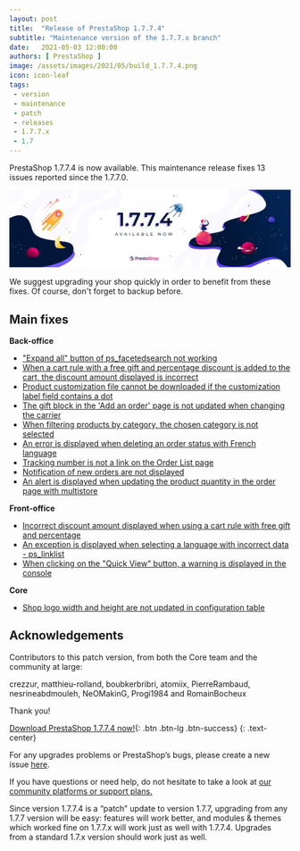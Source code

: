 ```yaml
---
layout: post
title:  "Release of PrestaShop 1.7.7.4"
subtitle: "Maintenance version of the 1.7.7.x branch"
date:   2021-05-03 12:00:00
authors: [ PrestaShop ]
image: /assets/images/2021/05/build_1.7.7.4.png
icon: icon-leaf
tags:
 - version
 - maintenance
 - patch
 - releases
 - 1.7.7.x
 - 1.7
---
```


PrestaShop 1.7.7.4 is now available. This maintenance release fixes 13 issues reported since the 1.7.7.0.

![1.7.7.4 is available!](/assets/images/2021/05/build_1.7.7.4.png)

We suggest upgrading your shop quickly in order to benefit from these fixes. Of course, don't forget to backup before.

## Main fixes

**Back-office**
- ["Expand all" button of ps_facetedsearch not working](https://github.com/PrestaShop/PrestaShop/issues/23558)
- [When a cart rule with a free gift and percentage discount is added to the cart, the discount amount displayed is incorrect](https://github.com/PrestaShop/PrestaShop/issues/22948)
- [Product customization file cannot be downloaded if the customization label field contains a dot](https://github.com/PrestaShop/PrestaShop/issues/24036)
- [The gift block in the 'Add an order' page is not updated when changing the carrier](https://github.com/PrestaShop/PrestaShop/issues/23751)
- [When filtering products by category, the chosen category is not selected](https://github.com/PrestaShop/PrestaShop/issues/23847)
- [An error is displayed when deleting an order status with French language](https://github.com/PrestaShop/PrestaShop/issues/23379)
- [Tracking number is not a link on the Order List page](https://github.com/PrestaShop/PrestaShop/issues/23401)
- [Notification of new orders are not displayed](https://github.com/PrestaShop/PrestaShop/issues/23573)
- [An alert is displayed when updating the product quantity in the order page with multistore](https://github.com/PrestaShop/PrestaShop/issues/21987)

**Front-office**
- [Incorrect discount amount displayed when using a cart rule with free gift and percentage](https://github.com/PrestaShop/PrestaShop/issues/22946)
- [An exception is displayed when selecting a language with incorrect data - ps_linklist](https://github.com/PrestaShop/PrestaShop/issues/23506)
- [When clicking on the "Quick View" button, a warning is displayed in the console](https://github.com/PrestaShop/PrestaShop/issues/21228)

**Core**
- [Shop logo width and height are not updated in configuration table](https://github.com/PrestaShop/PrestaShop/issues/23733)

## Acknowledgements

Contributors to this patch version, from both the Core team and the community at large: 

crezzur, matthieu-rolland, boubkerbribri, atomiix, PierreRambaud, nesrineabdmouleh, NeOMakinG, Progi1984 and RomainBocheux 

Thank you!

[Download PrestaShop 1.7.7.4 now!](https://www.prestashop.com/en/download){: .btn .btn-lg .btn-success}
{: .text-center}

For any upgrades problems or PrestaShop’s bugs, please create a new issue [here](https://github.com/PrestaShop/PrestaShop/issues/new/choose).


If you have questions or need help, do not hesitate to take a look at [our community platforms or support plans.](https://devdocs.prestashop.com/1.7/faq/i-need-help/)

Since version 1.7.7.4 is a “patch” update to version 1.7.7, upgrading from any 1.7.7 version will be easy: features will work better, and modules & themes which worked fine on 1.7.7.x will work just as well with 1.7.7.4. Upgrades from a standard 1.7.x version should work just as well.
